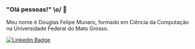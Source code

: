 ### "Olá pessoas!" \o/ 👋

Meu nome é Douglas Felipe Munaro, formado em Ciência da Computação na Universidade Federal do Mato Grosso.

[![Linkedin Badge](https://img.shields.io/badge/-LinkedIn-blue?style=flat-square&logo=Linkedin&logoColor=white&link=www.linkedin.com/in/douglas-munaro)](www.linkedin.com/in/douglas-munaro)
